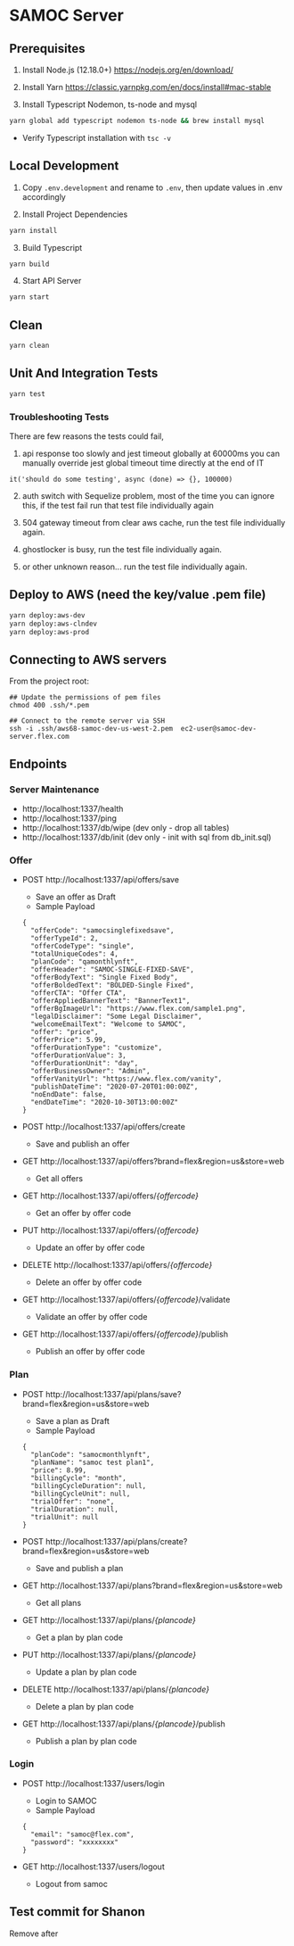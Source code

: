 # SAMOC Server

## Prerequisites

1. Install Node.js (12.18.0+)
   https://nodejs.org/en/download/

2. Install Yarn
   https://classic.yarnpkg.com/en/docs/install#mac-stable

3. Install Typescript Nodemon, ts-node and mysql

```sh
yarn global add typescript nodemon ts-node && brew install mysql
```

- Verify Typescript installation with `tsc -v`

## Local Development

1. Copy `.env.development` and rename to `.env`, then update values in .env accordingly

2. Install Project Dependencies

```sh
yarn install
```

3. Build Typescript

```sh
yarn build
```

4. Start API Server

```sh
yarn start
```

## Clean

```sh
yarn clean
```

## Unit And Integration Tests

```sh
yarn test
```

### Troubleshooting Tests

There are few reasons the tests could fail,

1. api response too slowly and jest timeout globally at 60000ms you can manually override jest global timeout time directly at the end of IT

```
it('should do some testing', async (done) => {}, 100000)
```

2. auth switch with Sequelize problem, most of the time you can ignore this, if the test fail run that test file individually again

3. 504 gateway timeout from clear aws cache, run the test file individually again.

4. ghostlocker is busy, run the test file individually again.

5. or other unknown reason... run the test file individually again.

## Deploy to AWS (need the key/value .pem file)

```sh
yarn deploy:aws-dev
yarn deploy:aws-clndev
yarn deploy:aws-prod
```

## Connecting to AWS servers

From the project root:

```shell script
## Update the permissions of pem files
chmod 400 .ssh/*.pem

## Connect to the remote server via SSH
ssh -i .ssh/aws68-samoc-dev-us-west-2.pem  ec2-user@samoc-dev-server.flex.com

```

## Endpoints

### Server Maintenance

- http://localhost:1337/health
- http://localhost:1337/ping
- http://localhost:1337/db/wipe (dev only - drop all tables)
- http://localhost:1337/db/init (dev only - init with sql from db_init.sql)

### Offer

- POST http://localhost:1337/api/offers/save
  - Save an offer as Draft
  - Sample Payload
  ```
  {
    "offerCode": "samocsinglefixedsave",
    "offerTypeId": 2,
    "offerCodeType": "single",
    "totalUniqueCodes": 4,
    "planCode": "qamonthlynft",
    "offerHeader": "SAMOC-SINGLE-FIXED-SAVE",
    "offerBodyText": "Single Fixed Body",
    "offerBoldedText": "BOLDED-Single Fixed",
    "offerCTA": "Offer CTA",
    "offerAppliedBannerText": "BannerText1",
    "offerBgImageUrl": "https://www.flex.com/sample1.png",
    "legalDisclaimer": "Some Legal Disclaimer",
    "welcomeEmailText": "Welcome to SAMOC",
    "offer": "price",
    "offerPrice": 5.99,
    "offerDurationType": "customize",
    "offerDurationValue": 3,
    "offerDurationUnit": "day",
    "offerBusinessOwner": "Admin",
    "offerVanityUrl": "https://www.flex.com/vanity",
    "publishDateTime": "2020-07-20T01:00:00Z",
    "noEndDate": false,
    "endDateTime": "2020-10-30T13:00:00Z"
  }
  ```
- POST http://localhost:1337/api/offers/create

  - Save and publish an offer

- GET http://localhost:1337/api/offers?brand=flex&region=us&store=web
  - Get all offers
- GET http://localhost:1337/api/offers/_{offercode}_

  - Get an offer by offer code

- PUT http://localhost:1337/api/offers/_{offercode}_

  - Update an offer by offer code

- DELETE http://localhost:1337/api/offers/_{offercode}_

  - Delete an offer by offer code

- GET http://localhost:1337/api/offers/_{offercode}_/validate

  - Validate an offer by offer code

- GET http://localhost:1337/api/offers/_{offercode}_/publish
  - Publish an offer by offer code

### Plan

- POST http://localhost:1337/api/plans/save?brand=flex&region=us&store=web

  - Save a plan as Draft
  - Sample Payload

  ```
  {
    "planCode": "samocmonthlynft",
    "planName": "samoc test plan1",
    "price": 8.99,
    "billingCycle": "month",
    "billingCycleDuration": null,
    "billingCycleUnit": null,
    "trialOffer": "none",
    "trialDuration": null,
    "trialUnit": null
  }
  ```

- POST http://localhost:1337/api/plans/create?brand=flex&region=us&store=web

  - Save and publish a plan

- GET http://localhost:1337/api/plans?brand=flex&region=us&store=web

  - Get all plans

- GET http://localhost:1337/api/plans/_{plancode}_

  - Get a plan by plan code

- PUT http://localhost:1337/api/plans/_{plancode}_

  - Update a plan by plan code

- DELETE http://localhost:1337/api/plans/_{plancode}_

  - Delete a plan by plan code

- GET http://localhost:1337/api/plans/_{plancode}_/publish
  - Publish a plan by plan code

### Login

- POST http://localhost:1337/users/login

  - Login to SAMOC
  - Sample Payload

  ```
  {
    "email": "samoc@flex.com",
    "password": "xxxxxxxx"
  }
  ```

- GET http://localhost:1337/users/logout
  - Logout from samoc

## Test commit for Shanon

Remove after
